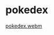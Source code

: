 # pokedex

[pokedex.webm](https://user-images.githubusercontent.com/104692963/231613709-8e640716-7107-4194-bdb2-d7df1ca2efb0.webm)
